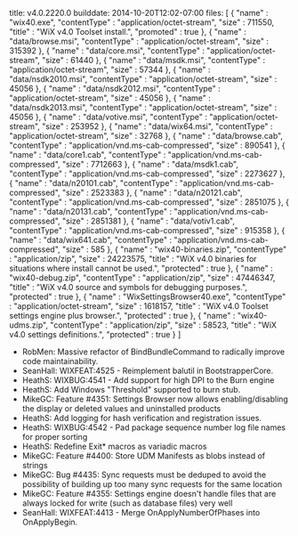 title: v4.0.2220.0
builddate: 2014-10-20T12:02-07:00
files: [
  { "name" : "wix40.exe", "contentType" : "application/octet-stream", "size" : 711550, "title" : "WiX v4.0 Toolset install.", "promoted" : true },
  { "name" : "data/browse.msi", "contentType" : "application/octet-stream", "size" : 315392 },
  { "name" : "data/core.msi", "contentType" : "application/octet-stream", "size" : 61440 },
  { "name" : "data/msdk.msi", "contentType" : "application/octet-stream", "size" : 57344 },
  { "name" : "data/nsdk2010.msi", "contentType" : "application/octet-stream", "size" : 45056 },
  { "name" : "data/nsdk2012.msi", "contentType" : "application/octet-stream", "size" : 45056 },
  { "name" : "data/nsdk2013.msi", "contentType" : "application/octet-stream", "size" : 45056 },
  { "name" : "data/votive.msi", "contentType" : "application/octet-stream", "size" : 253952 },
  { "name" : "data/wix64.msi", "contentType" : "application/octet-stream", "size" : 32768 },
  { "name" : "data/browse.cab", "contentType" : "application/vnd.ms-cab-compressed", "size" : 890541 },
  { "name" : "data/core1.cab", "contentType" : "application/vnd.ms-cab-compressed", "size" : 7712663 },
  { "name" : "data/msdk1.cab", "contentType" : "application/vnd.ms-cab-compressed", "size" : 2273627 },
  { "name" : "data/n20101.cab", "contentType" : "application/vnd.ms-cab-compressed", "size" : 2523383 },
  { "name" : "data/n20121.cab", "contentType" : "application/vnd.ms-cab-compressed", "size" : 2851075 },
  { "name" : "data/n20131.cab", "contentType" : "application/vnd.ms-cab-compressed", "size" : 2851381 },
  { "name" : "data/votiv1.cab", "contentType" : "application/vnd.ms-cab-compressed", "size" : 915358 },
  { "name" : "data/wix641.cab", "contentType" : "application/vnd.ms-cab-compressed", "size" : 585 },
  { "name" : "wix40-binaries.zip", "contentType" : "application/zip", "size" : 24223575, "title" : "WiX v4.0 binaries for situations where install cannot be used.", "protected" : true },
  { "name" : "wix40-debug.zip", "contentType" : "application/zip", "size" : 47446347, "title" : "WiX v4.0 source and symbols for debugging purposes.", "protected" : true },
  { "name" : "WixSettingsBrowser40.exe", "contentType" : "application/octet-stream", "size" : 1618157, "title" : "WiX v4.0 Toolset settings engine plus browser.", "protected" : true },
  { "name" : "wix40-udms.zip", "contentType" : "application/zip", "size" : 58523, "title" : "WiX v4.0 settings definitions.", "protected" : true }
 ]

* RobMen: Massive refactor of BindBundleCommand to radically improve code maintainability.
* SeanHall: WIXFEAT:4525 - Reimplement balutil in BootstrapperCore.
* HeathS: WIXBUG:4541 - Add support for high DPI to the Burn engine
* HeathS: Add Windows "Threshold" supported to burn stub.
* MikeGC: Feature #4351: Settings Browser now allows enabling/disabling the display or deleted values and uninstalled products
* HeathS: Add logging for hash verification and registration issues.
* HeathS: WIXBUG:4542 - Pad package sequence number log file names for proper sorting
* HeathS: Redefine Exit\* macros as variadic macros
* MikeGC: Feature #4400: Store UDM Manifests as blobs instead of strings
* MikeGC: Bug #4435: Sync requests must be deduped to avoid the possibility of building up too many sync requests for the same location
* MikeGC: Feature #4355: Settings engine doesn't handle files that are always locked for write (such as database files) very well
* SeanHall: WIXFEAT:4413 - Merge OnApplyNumberOfPhases into OnApplyBegin.